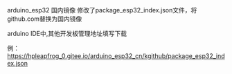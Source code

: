 arduino_esp32 国内镜像
修改了package_esp32_index.json文件，将github.com替换为国内镜像


arduino IDE中,其他开发板管理地址填写下载


例：https://hpleapfrog_0.gitee.io/arduino_esp32_cn/kgithub/package_esp32_index.json